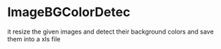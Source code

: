 # ImageBGColorDetec
it resize the given images and detect their background colors and save them into a xls file

